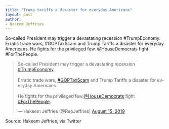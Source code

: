 ```yaml
---
title: "Trump tariffs a disaster for everyday Americans"
layout: post
author:
- Hakeem Jeffries
---
```


So-called President may trigger a devastating recession #TrumpEconomy. Erratic trade wars, #GOPTaxScam and Trump Tariffs a disaster for everyday Americans. He fights for the privileged few. @HouseDemocrats fight #ForThePeople.

<blockquote class="twitter-tweet"><p lang="en" dir="ltr">So-called President may trigger a devastating recession <a href="https://twitter.com/hashtag/TrumpEconomy?src=hash&amp;ref_src=twsrc%5Etfw">#TrumpEconomy</a>.<br><br>Erratic trade wars, <a href="https://twitter.com/hashtag/GOPTaxScam?src=hash&amp;ref_src=twsrc%5Etfw">#GOPTaxScam</a> and Trump Tariffs a disaster for everyday Americans.<br><br>He fights for the privileged few.<a href="https://twitter.com/HouseDemocrats?ref_src=twsrc%5Etfw">@HouseDemocrats</a> fight <a href="https://twitter.com/hashtag/ForThePeople?src=hash&amp;ref_src=twsrc%5Etfw">#ForThePeople</a>.</p>&mdash; Hakeem Jeffries (@RepJeffries) <a href="https://twitter.com/RepJeffries/status/1161981284488482817?ref_src=twsrc%5Etfw">August 15, 2019</a></blockquote> <script async src="https://platform.twitter.com/widgets.js" charset="utf-8"></script>

Source: Hakeem Jeffries, via Twitter
